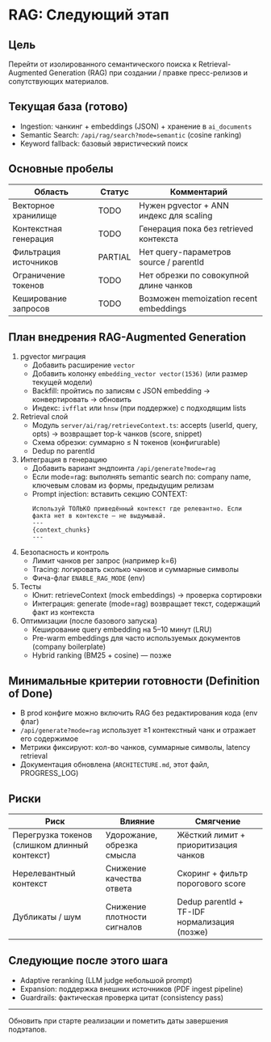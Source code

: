 # RAG: Следующий этап

## Цель
Перейти от изолированного семантического поиска к Retrieval-Augmented Generation (RAG) при создании / правке пресс-релизов и сопутствующих материалов.

## Текущая база (готово)
- Ingestion: чанкинг + embeddings (JSON) + хранение в `ai_documents`
- Semantic Search: `/api/rag/search?mode=semantic` (cosine ranking)
- Keyword fallback: базовый эвристический поиск

## Основные пробелы
| Область | Статус | Комментарий |
|---------|--------|-------------|
| Векторное хранилище | TODO | Нужен pgvector + ANN индекс для scaling |
| Контекстная генерация | TODO | Генерация пока без retrieved контекста |
| Фильтрация источников | PARTIAL | Нет query-параметров source / parentId |
| Ограничение токенов | TODO | Нет обрезки по совокупной длине чанков |
| Кеширование запросов | TODO | Возможен memoization recent embeddings |

## План внедрения RAG-Augmented Generation
1. pgvector миграция
   - Добавить расширение `vector`
   - Добавить колонку `embedding_vector vector(1536)` (или размер текущей модели)
   - Backfill: пройтись по записям с JSON embedding → конвертировать → обновить
   - Индекс: `ivfflat` или `hnsw` (при поддержке) с подходящим lists
2. Retrieval слой
   - Модуль `server/ai/rag/retrieveContext.ts`: accepts (userId, query, opts) → возвращает top-k чанков (score, snippet)
   - Схема обрезки: суммарно ≤ N токенов (конфигurable)
   - Dedup по parentId
3. Интеграция в генерацию
   - Добавить вариант эндпоинта `/api/generate?mode=rag`
   - Если mode=rag: выполнять semantic search по: company name, ключевым словам из формы, предыдущим релизам
   - Prompt injection: вставить секцию CONTEXT:
     ```
     Используй ТОЛЬКО приведённый контекст где релевантно. Если факта нет в контексте — не выдумывай.
     ---
     {context_chunks}
     ---
     ```
4. Безопасность и контроль
   - Лимит чанков per запрос (например k=6)
   - Tracing: логировать сколько чанков и суммарные символы
   - Фича-флаг `ENABLE_RAG_MODE` (env)
5. Тесты
   - Юнит: retrieveContext (mock embeddings) → проверка сортировки
   - Интеграция: generate (mode=rag) возвращает текст, содержащий факт из контекста
6. Оптимизации (после базового запуска)
   - Кеширование query embedding на 5–10 минут (LRU)
   - Pre-warm embeddings для часто используемых документов (company boilerplate)
   - Hybrid ranking (BM25 + cosine) — позже

## Минимальные критерии готовности (Definition of Done)
- В prod конфиге можно включить RAG без редактирования кода (env флаг)
- `/api/generate?mode=rag` использует ≥1 контекстный чанк и отражает его содержимое
- Метрики фиксируют: кол-во чанков, суммарные символы, latency retrieval
- Документация обновлена (`ARCHITECTURE.md`, этот файл, PROGRESS_LOG)

## Риски
| Риск | Влияние | Смягчение |
|------|---------|-----------|
| Перегрузка токенов (слишком длинный контекст) | Удорожание, обрезка смысла | Жёсткий лимит + приоритизация чанков |
| Нерелевантный контекст | Снижение качества ответа | Скоринг + фильтр порогового score |
| Дубликаты / шум | Снижение плотности сигналов | Dedup parentId + TF-IDF нормализация (позже) |

## Следующие после этого шага
- Adaptive reranking (LLM judge небольшой prompt)
- Expansion: поддержка внешних источников (PDF ingest pipeline)
- Guardrails: фактическая проверка цитат (consistency pass)

---
Обновить при старте реализации и пометить даты завершения подэтапов.

